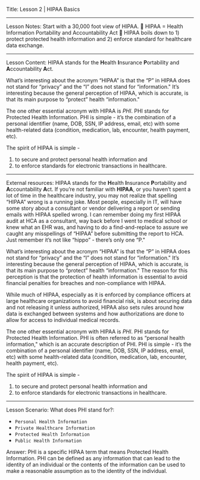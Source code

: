 Title:
Lesson 2 | HIPAA Basics

---

Lesson Notes: Start with a 30,000 foot view of HIPAA.
:dart: HIPAA = Health Information Portability and Accountability Act
:dart: HIPAA boils down to 1) protect protected health information and 2) enforce standard for healthcare data exchange.

---

Lesson Content:
HIPAA stands for the **H**ealth **I**nsurance **P**ortability and **A**ccountability **A**ct.

What’s interesting about the acronym “HIPAA” is that the “P” in HIPAA does not stand for “privacy” and the “I” does not stand for “information." It’s interesting because the general perception of HIPAA, which is accurate, is that its main purpose to “protect” health “information."

The one other essential acronym with HIPAA is *PHI*. PHI stands for Protected Health Information. PHI is simple - it’s the combination of a personal identifier (name, DOB, SSN, IP address, email, etc) with some health-related data (condition, medication, lab, encounter, health payment, etc).

The spirit of HIPAA is simple -
1. to secure and protect personal health information and
2. to enforce standards for electronic transactions in healthcare.

---

External resources:
HIPAA stands for the **H**ealth **I**nsurance **P**ortability and **A**ccountability **A**ct. If you’re not familiar with **HIPAA**, or you haven’t spent a lot of time in the healthcare industry, you may not realize that spelling “HIPAA” wrong is a running joke. Most people, especially in IT, will have some story about a consultant or vendor delivering a report or sending emails with HIPAA spelled wrong. I can remember doing my first HIPAA audit at HCA as a consultant, way back before I went to medical school or knew what an EHR was, and having to do a find-and-replace to assure we caught any misspellings of “HIPAA” before submitting the report to HCA. Just remember it’s not like “hippo” - there’s only one “P."

What’s interesting about the acronym “HIPAA” is that the “P” in HIPAA does not stand for “privacy” and the “I” does not stand for “information." It’s interesting because the general perception of HIPAA, which is accurate, is that its main purpose to “protect” health “information." The reason for this perception is that the protection of health information is essential to avoid financial penalties for breaches and non-compliance with HIPAA.

While much of HIPAA, especially as it is enforced by compliance officers at large healthcare organizations to avoid financial risk, is about securing data and not releasing it unless authorized, HIPAA also sets rules around how data is exchanged between systems and how authorizations are done to allow for access to individual medical records.

The one other essential acronym with HIPAA is *PHI*. PHI stands for Protected Health Information. PHI is often referred to as “personal health information," which is an accurate description of PHI. PHI is simple - it’s the combination of a personal identifier (name, DOB, SSN, IP address, email, etc) with some health-related data (condition, medication, lab, encounter, health payment, etc).

The spirit of HIPAA is simple -
1. to secure and protect personal health information and
2. to enforce standards for electronic transactions in healthcare.

---

Lesson Scenario:
What does PHI stand for?:

- `Personal Health Information`
- `Private Healthcare Information`
- `Protected Health Information`
- `Public Health Information`

Answer: PHI is a specific HIPAA term that means Protected Health Information. PHI can be defined as any information that can lead to the identity of an individual or the contents of the information can be used to make a reasonable assumption as to the identity of the individual.
